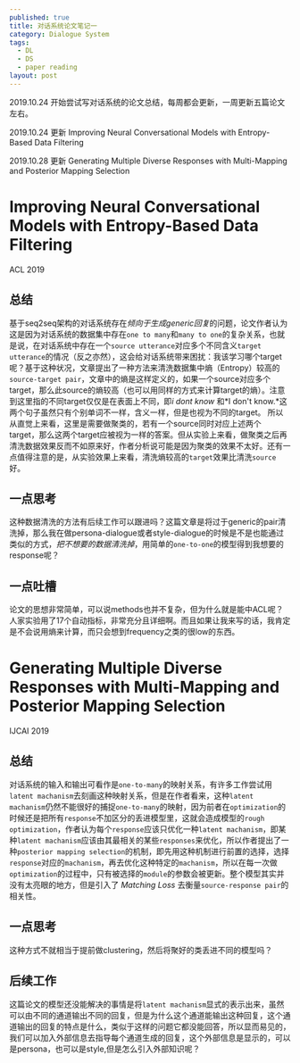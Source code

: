 ```yaml
---
published: true
title: 对话系统论文笔记一
category: Dialogue System
tags: 
  - DL
  - DS
  - paper reading
layout: post
---
```






2019.10.24 开始尝试写对话系统的论文总结，每周都会更新，一周更新五篇论文左右。

2019.10.24 更新 Improving Neural Conversational Models with Entropy-Based Data Filtering

2019.10.28 更新 Generating Multiple Diverse Responses with Multi-Mapping and Posterior Mapping Selection

# Improving Neural Conversational Models with Entropy-Based Data Filtering

ACL 2019

## 总结

基于seq2seq架构的对话系统存在*倾向于生成generic回复*的问题，论文作者认为这是因为对话系统的数据集中存在`one to many`和`many to one`的复杂关系，也就是说，在对话系统中存在一个`source utterance`对应多个不同含义`target utterance`的情况（反之亦然），这会给对话系统带来困扰：我该学习哪个target呢？基于这种状况，文章提出了一种方法来清洗数据集中熵（Entropy）较高的`source-target pair`，文章中的熵是这样定义的，如果一个source对应多个target，那么此source的熵较高（也可以用同样的方式来计算target的熵）。注意到这里指的不同target仅仅是在表面上不同，即*i dont know* 和*I don't know.*这两个句子虽然只有个别单词不一样，含义一样，但是也视为不同的target。 所以从直觉上来看，这里是需要做聚类的，若有一个source同时对应上述两个target，那么这两个target应被视为一样的答案。但从实验上来看，做聚类之后再清洗数据效果反而不如原来好，作者分析说可能是因为聚类的效果不太好。还有一点值得注意的是，从实验效果上来看，清洗熵较高的`target`效果比清洗`source`好。

## 一点思考

这种数据清洗的方法有后续工作可以跟进吗？这篇文章是将过于generic的pair清洗掉，那么我在做persona-dialogue或者style-dialogue的时候是不是也能通过类似的方式，*把不想要的数据清洗掉*，用简单的`one-to-one`的模型得到我想要的response呢？

## 一点吐槽

论文的思想非常简单，可以说methods也并不复杂，但为什么就是能中ACL呢？人家实验用了17个自动指标，非常充分且详细啊。而且如果让我来写的话，我肯定是不会说用熵来计算，而只会想到frequency之类的很low的东西。

# Generating Multiple Diverse Responses with Multi-Mapping and Posterior Mapping Selection

IJCAI 2019

## 总结

对话系统的输入和输出可看作是`one-to-many`的映射关系，有许多工作尝试用`latent machanism`去刻画这种映射关系，但是在作者看来，这种`latent machanism`仍然不能很好的捕捉`one-to-many`的映射，因为前者在`optimization`的时候还是把所有`response`不加区分的丢进模型里，这就会造成模型的`rough optimization`，作者认为每个`response`应该只优化一种`latent machanism`，即某种`latent machanism`应该由其最相关的某些`responses`来优化，所以作者提出了一种`posterior mapping selection`的机制，即先用这种机制进行前置的选择，选择`response`对应的`machanism`，再去优化这种特定的`machanism`，所以在每一次做`optimization`的过程中，只有被选择的`module`的参数会被更新。整个模型其实并没有太亮眼的地方，但是引入了 *Matching Loss* 去衡量`source-response pair`的相关性。

## 一点思考

这种方式不就相当于提前做clustering，然后将聚好的类丢进不同的模型吗？

## 后续工作

这篇论文的模型还没能解决的事情是将`latent machanism`显式的表示出来，虽然可以由不同的通道输出不同的回复，但是为什么这个通道能输出这种回复，这个通道输出的回复的特点是什么，类似于这样的问题它都没能回答，所以显而易见的，我们可以加入外部信息去指导每个通道生成的回复，这个外部信息是显示的，可以是persona，也可以是style,但是怎么引入外部知识呢？